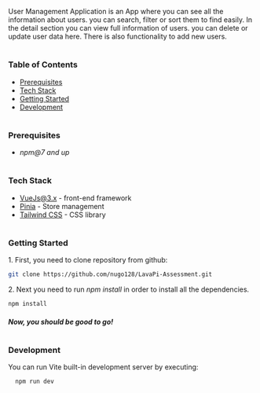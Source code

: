 User Management Application is an App where you can see all the information about users. you can search, filter or sort them to find easily. In the detail section you can view full information of users. you can delete or update user data here. There is also functionality to add new users.

#

### Table of Contents

- [Prerequisites](#prerequisites)
- [Tech Stack](#tech-stack)
- [Getting Started](#getting-started)
- [Development](#development)

#

### Prerequisites

- _npm@7 and up_

#

### Tech Stack

- [VueJs@3.x](https://vuejs.org/guide/introduction.html) - front-end framework
- [Pinia](https://pinia.vuejs.org/) - Store management
- [Tailwind CSS](https://tailwindcss.com) - CSS library

#

### Getting Started

1\. First, you need to clone repository from github:

```sh
git clone https://github.com/nugo128/LavaPi-Assessment.git
```

2\. Next you need to run _npm install_ in order to install all the dependencies.

```sh
npm install
```

##### Now, you should be good to go!

#

### Development

You can run Vite built-in development server by executing:

```sh
  npm run dev
```
